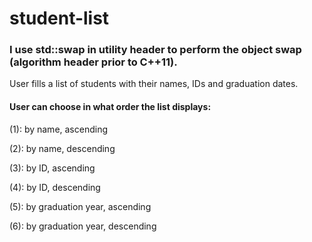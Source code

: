 # student-list
### I use std::swap in utility header to perform the object swap (algorithm header prior to C++11).
User fills a list of students with their names, IDs and graduation dates.

#### User can choose in what order the list displays:
(1): by name, ascending

(2): by name, descending

(3): by ID, ascending

(4): by ID, descending

(5): by graduation year, ascending

(6): by graduation year, descending
